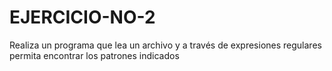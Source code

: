 # EJERCICIO-NO-2
Realiza un programa que lea un archivo y a través de expresiones regulares permita encontrar los patrones indicados
